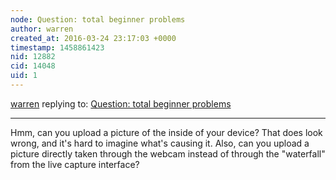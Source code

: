 ```yaml
---
node: Question: total beginner problems
author: warren
created_at: 2016-03-24 23:17:03 +0000
timestamp: 1458861423
nid: 12882
cid: 14048
uid: 1
---
```




[warren](../profile/warren) replying to: [Question: total beginner problems](../notes/viechdokter/03-24-2016/question-total-beginner-problems)

----
Hmm, can you upload a picture of the inside of your device? That does look wrong, and it's hard to imagine what's causing it. Also, can you upload a picture directly taken through the webcam instead of through the "waterfall" from the live capture interface?